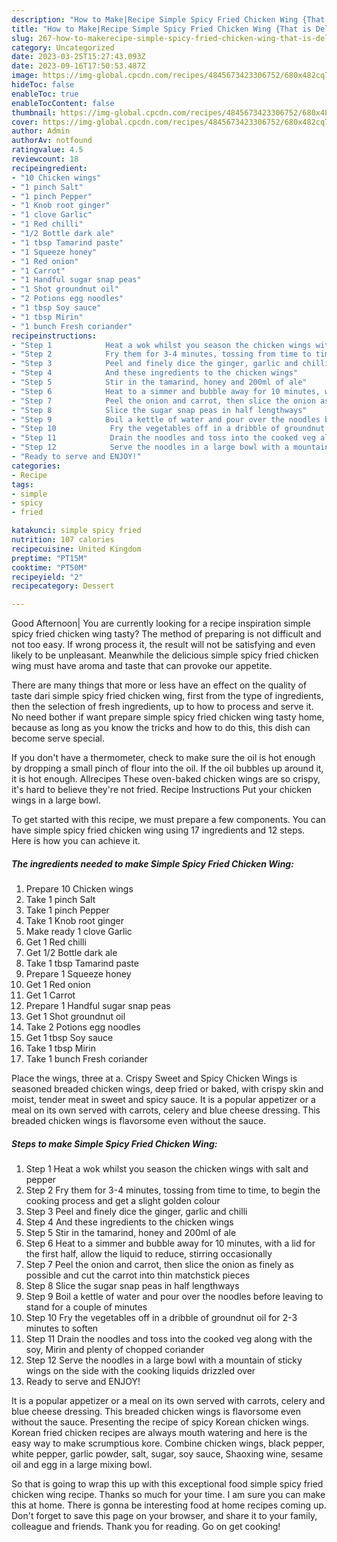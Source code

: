 ```yaml
---
description: "How to Make|Recipe Simple Spicy Fried Chicken Wing {That is Delicious"
title: "How to Make|Recipe Simple Spicy Fried Chicken Wing {That is Delicious"
slug: 267-how-to-makerecipe-simple-spicy-fried-chicken-wing-that-is-delicious
category: Uncategorized
date: 2023-03-25T15:27:43.093Z
date: 2023-09-16T17:50:53.487Z
image: https://img-global.cpcdn.com/recipes/4845673423306752/680x482cq70/simple-spicy-fried-chicken-wing-recipe-main-photo.jpg
hideToc: false
enableToc: true
enableTocContent: false
thumbnail: https://img-global.cpcdn.com/recipes/4845673423306752/680x482cq70/simple-spicy-fried-chicken-wing-recipe-main-photo.jpg
cover: https://img-global.cpcdn.com/recipes/4845673423306752/680x482cq70/simple-spicy-fried-chicken-wing-recipe-main-photo.jpg
author: Admin
authorAv: notfound
ratingvalue: 4.5
reviewcount: 18
recipeingredient:
- "10 Chicken wings"
- "1 pinch Salt"
- "1 pinch Pepper"
- "1 Knob root ginger"
- "1 clove Garlic"
- "1 Red chilli"
- "1/2 Bottle dark ale"
- "1 tbsp Tamarind paste"
- "1 Squeeze honey"
- "1 Red onion"
- "1 Carrot"
- "1 Handful sugar snap peas"
- "1 Shot groundnut oil"
- "2 Potions egg noodles"
- "1 tbsp Soy sauce"
- "1 tbsp Mirin"
- "1 bunch Fresh coriander"
recipeinstructions:
- "Step 1            Heat a wok whilst you season the chicken wings with salt and pepper"
- "Step 2            Fry them for 3-4 minutes, tossing from time to time, to begin the cooking process and get a slight golden colour"
- "Step 3            Peel and finely dice the ginger, garlic and chilli"
- "Step 4            And these ingredients to the chicken wings"
- "Step 5            Stir in the tamarind, honey and 200ml of ale"
- "Step 6            Heat to a simmer and bubble away for 10 minutes, with a lid for the first half, allow the liquid to reduce, stirring occasionally"
- "Step 7            Peel the onion and carrot, then slice the onion as finely as possible and cut the carrot into thin matchstick pieces"
- "Step 8            Slice the sugar snap peas in half lengthways"
- "Step 9            Boil a kettle of water and pour over the noodles before leaving to stand for a couple of minutes"
- "Step 10            Fry the vegetables off in a dribble of groundnut oil for 2-3 minutes to soften"
- "Step 11            Drain the noodles and toss into the cooked veg along with the soy, Mirin and plenty of chopped coriander"
- "Step 12            Serve the noodles in a large bowl with a mountain of sticky wings on the side with the cooking liquids drizzled over"
- "Ready to serve and ENJOY!"
categories:
- Recipe
tags:
- simple
- spicy
- fried

katakunci: simple spicy fried 
nutrition: 107 calories
recipecuisine: United Kingdom
preptime: "PT15M"
cooktime: "PT50M"
recipeyield: "2"
recipecategory: Dessert

---
```



Good Afternoon| You are currently looking for a recipe inspiration simple spicy fried chicken wing tasty? The method of preparing is not difficult and not too easy. If wrong process it, the result will not be satisfying and even likely to be unpleasant. Meanwhile the delicious simple spicy fried chicken wing must have aroma and taste that can provoke our appetite.






There are many things that more or less have an effect on the quality of taste dari simple spicy fried chicken wing, first from the type of ingredients, then the selection of fresh ingredients, up to how to process and serve it. No need bother if want prepare simple spicy fried chicken wing tasty home, because as long as you know the tricks and how to do this, this dish can become serve special.


If you don&#39;t have a thermometer, check to make sure the oil is hot enough by dropping a small pinch of flour into the oil. If the oil bubbles up around it, it is hot enough. Allrecipes These oven-baked chicken wings are so crispy, it&#39;s hard to believe they&#39;re not fried. Recipe Instructions Put your chicken wings in a large bowl.


To get started with this recipe, we must prepare a few components. You can have simple spicy fried chicken wing using 17 ingredients and 12 steps. Here is how you can achieve it.

<!--inarticleads1-->

##### The ingredients needed to make Simple Spicy Fried Chicken Wing:

1. Prepare 10 Chicken wings
1. Take 1 pinch Salt
1. Take 1 pinch Pepper
1. Take 1 Knob root ginger
1. Make ready 1 clove Garlic
1. Get 1 Red chilli
1. Get 1/2 Bottle dark ale
1. Take 1 tbsp Tamarind paste
1. Prepare 1 Squeeze honey
1. Get 1 Red onion
1. Get 1 Carrot
1. Prepare 1 Handful sugar snap peas
1. Get 1 Shot groundnut oil
1. Take 2 Potions egg noodles
1. Get 1 tbsp Soy sauce
1. Take 1 tbsp Mirin
1. Take 1 bunch Fresh coriander


Place the wings, three at a. Crispy Sweet and Spicy Chicken Wings is seasoned breaded chicken wings, deep fried or baked, with crispy skin and moist, tender meat in sweet and spicy sauce. It is a popular appetizer or a meal on its own served with carrots, celery and blue cheese dressing. This breaded chicken wings is flavorsome even without the sauce. 

<!--inarticleads2-->

##### Steps to make Simple Spicy Fried Chicken Wing:

1. Step 1            Heat a wok whilst you season the chicken wings with salt and pepper
1. Step 2            Fry them for 3-4 minutes, tossing from time to time, to begin the cooking process and get a slight golden colour
1. Step 3            Peel and finely dice the ginger, garlic and chilli
1. Step 4            And these ingredients to the chicken wings
1. Step 5            Stir in the tamarind, honey and 200ml of ale
1. Step 6            Heat to a simmer and bubble away for 10 minutes, with a lid for the first half, allow the liquid to reduce, stirring occasionally
1. Step 7            Peel the onion and carrot, then slice the onion as finely as possible and cut the carrot into thin matchstick pieces
1. Step 8            Slice the sugar snap peas in half lengthways
1. Step 9            Boil a kettle of water and pour over the noodles before leaving to stand for a couple of minutes
1. Step 10            Fry the vegetables off in a dribble of groundnut oil for 2-3 minutes to soften
1. Step 11            Drain the noodles and toss into the cooked veg along with the soy, Mirin and plenty of chopped coriander
1. Step 12            Serve the noodles in a large bowl with a mountain of sticky wings on the side with the cooking liquids drizzled over
1. Ready to serve and ENJOY!

It is a popular appetizer or a meal on its own served with carrots, celery and blue cheese dressing. This breaded chicken wings is flavorsome even without the sauce. Presenting the recipe of spicy Korean chicken wings. Korean fried chicken recipes are always mouth watering and here is the easy way to make scrumptious kore. Combine chicken wings, black pepper, white pepper, garlic powder, salt, sugar, soy sauce, Shaoxing wine, sesame oil and egg in a large mixing bowl. 

So that is going to wrap this up with this exceptional food simple spicy fried chicken wing recipe. Thanks so much for your time. I am sure you can make this at home. There is gonna be interesting food at home recipes coming up. Don't forget to save this page on your browser, and share it to your family, colleague and friends. Thank you for reading. Go on get cooking!
